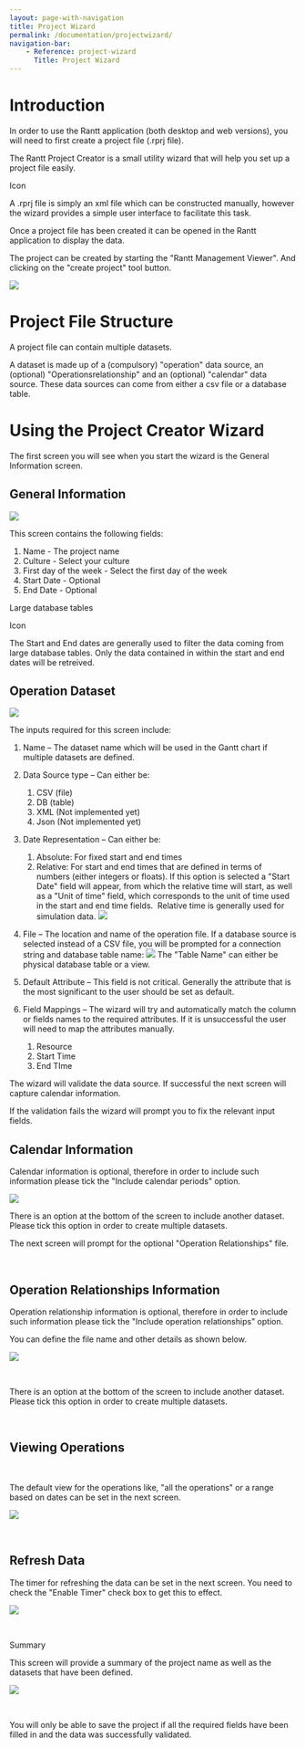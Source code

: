 ```yaml
---
layout: page-with-navigation
title: Project Wizard
permalink: /documentation/projectwizard/
navigation-bar:
    - Reference: project-wizard
      Title: Project Wizard
---
```

Introduction
============

In order to use the Rantt application (both desktop and web versions), you will need to first create a project file (.rprj file).

The Rantt Project Creator is a small utility wizard that will help you set up a project file easily.

Icon

A .rprj file is simply an xml file which can be constructed manually, however the wizard provides a simple user interface to facilitate this task.

Once a project file has been created it can be opened in the Rantt application to display the data.

The project can be created by starting the "Rantt Management Viewer". And clicking on the "create project" tool button.

![](/wiki/download/attachments/7897116/createprj.png?version=1&modificationDate=1385963042955&api=v2)

Project File Structure
======================

A project file can contain multiple datasets.

A dataset is made up of a (compulsory) "operation" data source, an (optional) "Operationsrelationship" and an (optional) "calendar" data source. These data sources can come from either a csv file or a database table.

Using the Project Creator Wizard
================================

The first screen you will see when you start the wizard is the General Information screen.

General Information
-------------------

![](/wiki/download/attachments/7897116/GeneralInformation.png?version=1&modificationDate=1374457136628&api=v2)

This screen contains the following fields:

1.  Name - The project name
2.  Culture - Select your culture
3.  First day of the week - Select the first day of the week
4.  Start Date - Optional
5.  End Date - Optional
    

Large database tables

Icon

The Start and End dates are generally used to filter the data coming from large database tables. Only the data contained in within the start and end dates will be retreived.

Operation Dataset
-----------------

![](/wiki/download/attachments/7897116/OperationsDataset.png?version=1&modificationDate=1374457148102&api=v2)

The inputs required for this screen include:

1.  Name – The dataset name which will be used in the Gantt chart if multiple datasets are defined.
2.  Data Source type – Can either be:
    1.  CSV (file)
    2.  DB (table)
    3.  XML (Not implemented yet)
    4.  Json (Not implemented yet)

3.  Date Representation – Can either be:
    1.  Absolute: For fixed start and end times
    2.  Relative: For start and end times that are defined in terms of numbers (either integers or floats). If this option is selected a "Start Date" field will appear, from which the relative time will start, as well as a "Unit of time" field, which corresponds to the unit of time used in the start and end time fields. 
        Relative time is generally used for simulation data.
        ![](/wiki/download/attachments/7897116/RelativeDates.png?version=1&modificationDate=1374458642832&api=v2)

4.  File – The location and name of the operation file. If a database source is selected instead of a CSV file, you will be prompted for a connection string and database table name:
    ![](/wiki/download/attachments/7897116/DbOptions.png?version=1&modificationDate=1374458853386&api=v2)
    The "Table Name" can either be physical database table or a view.
5.  Default Attribute – This field is not critical. Generally the attribute that is the most significant to the user should be set as default.
6.  Field Mappings – The wizard will try and automatically match the column or fields names to the required attributes. If it is unsuccessful the user will need to map the attributes manually.
    1.  Resource
    2.  Start Time
    3.  End TIme

The wizard will validate the data source. If successful the next screen will capture calendar information.

If the validation fails the wizard will prompt you to fix the relevant input fields.

Calendar Information
--------------------

Calendar information is optional, therefore in order to include such information please tick the "Include calendar periods" option.

![](/wiki/download/attachments/7897116/CalendarInformation.png?version=1&modificationDate=1374457143560&api=v2)

There is an option at the bottom of the screen to include another dataset. Please tick this option in order to create multiple datasets.

The next screen will prompt for the optional "Operation Relationships" file.

 

Operation Relationships Information
-----------------------------------

Operation relationship information is optional, therefore in order to include such information please tick the "Include operation relationships" option.

You can define the file name and other details as shown below.

![](/wiki/download/attachments/7897116/or.png?version=1&modificationDate=1386147624425&api=v2)

 

There is an option at the bottom of the screen to include another dataset. Please tick this option in order to create multiple datasets.

 

Viewing Operations
------------------

 

The default view for the operations like, "all the operations" or a range based on dates can be set in the next screen.

![](/wiki/download/attachments/7897116/view.png?version=1&modificationDate=1386147823928&api=v2)

 

Refresh Data
------------

The timer for refreshing the data can be set in the next screen. You need to check the "Enable Timer" check box to get this to effect.

![](/wiki/download/attachments/7897116/timer.png?version=1&modificationDate=1386148043235&api=v2)

 

Summary

This screen will provide a summary of the project name as well as the datasets that have been defined.

![](/wiki/download/attachments/7897116/ProjectSummary.png?version=1&modificationDate=1374457151800&api=v2)

 

You will only be able to save the project if all the required fields have been filled in and the data was successfully validated.